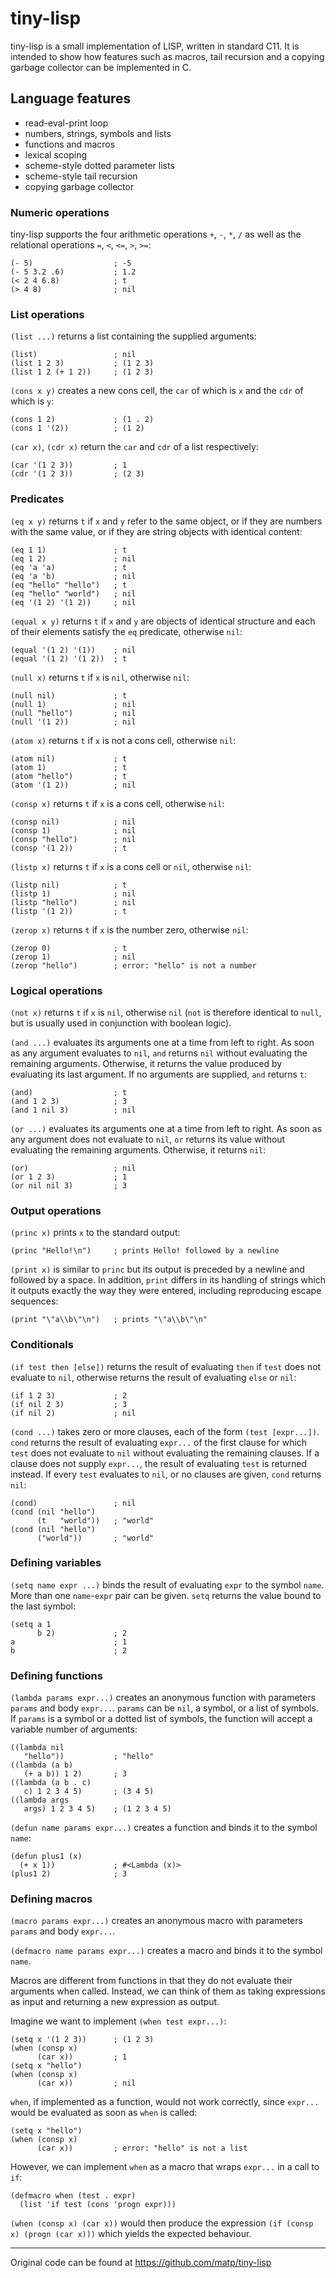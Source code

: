 tiny-lisp
=========

tiny-lisp is a small implementation of LISP, written in standard C11. It is
intended to show how features such as macros, tail recursion and a copying
garbage collector can be implemented in C.

Language features
-----------------

* read-eval-print loop
* numbers, strings, symbols and lists
* functions and macros
* lexical scoping
* scheme-style dotted parameter lists
* scheme-style tail recursion
* copying garbage collector

### Numeric operations

tiny-lisp supports the four arithmetic operations `+`, `-`, `*`, `/` as well as
the relational operations `=`, `<`, `<=`, `>`, `>=`:

    (- 5)                  ; -5
    (- 5 3.2 .6)           ; 1.2
    (< 2 4 6.8)            ; t
    (> 4 8)                ; nil

### List operations

`(list ...)` returns a list containing the supplied arguments:

    (list)                 ; nil
    (list 1 2 3)           ; (1 2 3)
    (list 1 2 (+ 1 2))     ; (1 2 3)

`(cons x y)` creates a new cons cell, the `car` of which is `x` and the `cdr`
of which is `y`:

    (cons 1 2)             ; (1 . 2)
    (cons 1 '(2))          ; (1 2)

`(car x)`, `(cdr x)` return the `car` and `cdr` of a list respectively:

    (car '(1 2 3))         ; 1
    (cdr '(1 2 3))         ; (2 3)

### Predicates

`(eq x y)` returns `t` if `x` and `y` refer to the same object, or if they are
numbers with the same value, or if they are string objects with identical
content:

    (eq 1 1)               ; t
    (eq 1 2)               ; nil
    (eq 'a 'a)             ; t
    (eq 'a 'b)             ; nil
    (eq "hello" "hello")   ; t
    (eq "hello" "world")   ; nil
    (eq '(1 2) '(1 2))     ; nil

`(equal x y)` returns `t` if `x` and `y` are objects of identical structure and
each of their elements satisfy the `eq` predicate, otherwise `nil`:

    (equal '(1 2) '(1))    ; nil
    (equal '(1 2) '(1 2))  ; t

`(null x)` returns `t` if `x` is `nil`, otherwise `nil`:

    (null nil)             ; t
    (null 1)               ; nil
    (null "hello")         ; nil
    (null '(1 2))          ; nil

`(atom x)` returns `t` if `x` is not a cons cell, otherwise `nil`:

    (atom nil)             ; t
    (atom 1)               ; t
    (atom "hello")         ; t
    (atom '(1 2))          ; nil

`(consp x)` returns `t` if `x` is a cons cell, otherwise `nil`:

    (consp nil)            ; nil
    (consp 1)              ; nil
    (consp "hello")        ; nil
    (consp '(1 2))         ; t

`(listp x)` returns `t` if `x` is a cons cell or `nil`, otherwise `nil`:

    (listp nil)            ; t
    (listp 1)              ; nil
    (listp "hello")        ; nil
    (listp '(1 2))         ; t

`(zerop x)` returns `t` if `x` is the number zero, otherwise `nil`:

    (zerop 0)              ; t
    (zerop 1)              ; nil
    (zerop "hello")        ; error: "hello" is not a number

### Logical operations

`(not x)` returns `t` if `x` is `nil`, otherwise `nil` (`not` is therefore
identical to `null`, but is usually used in conjunction with boolean logic).

`(and ...)` evaluates its arguments one at a time from left to right. As soon
as any argument evaluates to `nil`, `and` returns `nil` without evaluating the
remaining arguments. Otherwise, it returns the value produced by evaluating
its last argument. If no arguments are supplied, `and` returns `t`:

    (and)                  ; t
    (and 1 2 3)            ; 3
    (and 1 nil 3)          ; nil

`(or ...)` evaluates its arguments one at a time from left to right. As soon
as any argument does not evaluate to `nil`, `or` returns its value without
evaluating the remaining arguments. Otherwise, it returns `nil`:

    (or)                   ; nil
    (or 1 2 3)             ; 1
    (or nil nil 3)         ; 3

### Output operations

`(princ x)` prints `x` to the standard output:

    (princ "Hello!\n")     ; prints Hello! followed by a newline

`(print x)` is similar to `princ` but its output is preceded by a newline and
followed by a space. In addition, `print` differs in its handling of strings
which it outputs exactly the way they were entered, including reproducing
escape sequences:

    (print "\"a\\b\"\n")   ; prints "\"a\\b\"\n"

### Conditionals

`(if test then [else])` returns the result of evaluating `then` if `test`
does not evaluate to `nil`, otherwise returns the result of evaluating `else`
or `nil`:

    (if 1 2 3)             ; 2
    (if nil 2 3)           ; 3
    (if nil 2)             ; nil

`(cond ...)` takes zero or more clauses, each of the form `(test [expr...])`.
`cond` returns the result of evaluating `expr...` of the first clause for which
`test` does not evaluate to `nil` without evaluating the remaining clauses. If
a clause does not supply `expr...`, the result of evaluating `test` is returned
instead. If every `test` evaluates to `nil`, or no clauses are given, `cond`
returns `nil`:

    (cond)                 ; nil
    (cond (nil "hello")
          (t   "world"))   ; "world"
    (cond (nil "hello")
          ("world"))       ; "world"

### Defining variables

`(setq name expr ...)` binds the result of evaluating `expr` to the symbol
`name`. More than one `name`-`expr` pair can be given. `setq` returns the value
bound to the last symbol:

    (setq a 1
          b 2)             ; 2
    a                      ; 1
    b                      ; 2

### Defining functions

`(lambda params expr...)` creates an anonymous function with parameters
`params` and body `expr...`. `params` can be `nil`, a symbol, or a list of
symbols. If `params` is a symbol or a dotted list of symbols, the function will
accept a variable number of arguments:

    ((lambda nil
       "hello"))           ; "hello"
    ((lambda (a b)
       (+ a b)) 1 2)       ; 3
    ((lambda (a b . c)
       c) 1 2 3 4 5)       ; (3 4 5)
    ((lambda args
       args) 1 2 3 4 5)    ; (1 2 3 4 5)

`(defun name params expr...)` creates a function and binds it to the symbol
`name`:

    (defun plus1 (x)
      (+ x 1))             ; #<Lambda (x)>
    (plus1 2)              ; 3

### Defining macros

`(macro params expr...)` creates an anonymous macro with parameters `params`
and body `expr...`.

`(defmacro name params expr...)` creates a macro and binds it to the symbol
`name`.

Macros are different from functions in that they do not evaluate their
arguments when called. Instead, we can think of them as taking expressions as
input and returning a new expression as output.

Imagine we want to implement `(when test expr...)`:

    (setq x '(1 2 3))      ; (1 2 3)
    (when (consp x)
          (car x))         ; 1
    (setq x "hello")
    (when (consp x)
          (car x))         ; nil

`when`, if implemented as a function, would not work correctly, since `expr...`
would be evaluated as soon as `when` is called:

    (setq x "hello")
    (when (consp x)
          (car x))         ; error: "hello" is not a list

However, we can implement `when` as a macro that wraps `expr...` in a call to
`if`:

    (defmacro when (test . expr)
      (list 'if test (cons 'progn expr)))

`(when (consp x) (car x))` would then produce the expression
`(if (consp x) (progn (car x)))` which yields the expected behaviour.

----
Original code can be found at https://github.com/matp/tiny-lisp
